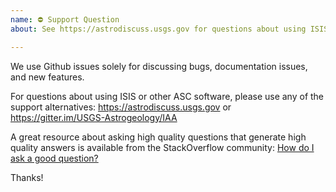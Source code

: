 ```yaml
---
name: ⛔ Support Question
about: See https://astrodiscuss.usgs.gov for questions about using ISIS and other Astrogeology Science Center software.

---
```


We use Github issues solely for discussing bugs, documentation issues, and new features.

For
questions about using ISIS or other ASC software, please use
any of the support alternatives: https://astrodiscuss.usgs.gov or https://gitter.im/USGS-Astrogeology/IAA

A great resource about asking high quality questions that generate high quality answers is available from the StackOverflow community: [How do I ask a good question?](https://stackoverflow.com/help/how-to-ask)

Thanks!
